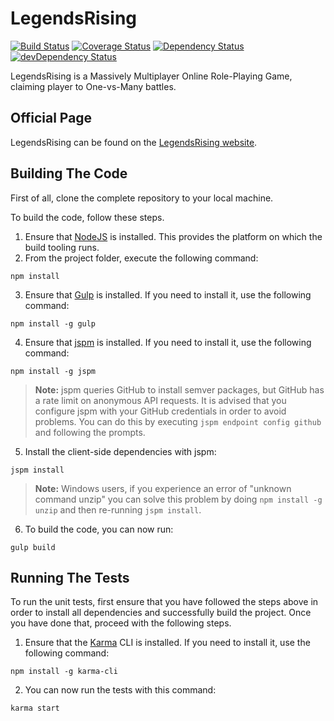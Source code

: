 # LegendsRising 

[![Build Status](https://img.shields.io/travis/MarcScheib/legendsrising/master.svg?style=flat-square)](https://travis-ci.org/MarcScheib/legendsrising) 
[![Coverage Status](https://img.shields.io/coveralls/MarcScheib/legendsrising/master.svg?style=flat-square)](https://coveralls.io/github/MarcScheib/legendsrising?branch=master)
[![Dependency Status](https://img.shields.io/david/MarcScheib/legendsrising.svg?style=flat-square)](https://david-dm.org/MarcScheib/legendsrising)
[![devDependency Status](https://img.shields.io/david/dev/MarcScheib/legendsrising.svg?style=flat-square)](https://david-dm.org/MarcScheib/legendsrising?type=dev)

LegendsRising is a Massively Multiplayer Online Role-Playing Game, claiming player to One-vs-Many battles.

## Official Page

LegendsRising can be found on the [LegendsRising website](http://www.legendsrising.de/).

## Building The Code

First of all, clone the complete repository to your local machine.

To build the code, follow these steps.

1. Ensure that [NodeJS](http://nodejs.org/) is installed. This provides the platform on which the build tooling runs.
2. From the project folder, execute the following command:

  ```shell
  npm install
  ```
3. Ensure that [Gulp](http://gulpjs.com/) is installed. If you need to install it, use the following command:

  ```shell
  npm install -g gulp
  ```
4. Ensure that [jspm](http://jspm.io/) is installed. If you need to install it, use the following command:

  ```shell
  npm install -g jspm
  ```
  > **Note:** jspm queries GitHub to install semver packages, but GitHub has a rate limit on anonymous API requests. It is advised that you configure jspm with your GitHub credentials in order to avoid problems. You can do this by executing `jspm endpoint config github` and following the prompts.
5. Install the client-side dependencies with jspm:

  ```shell
  jspm install
  ```
  >**Note:** Windows users, if you experience an error of "unknown command unzip" you can solve this problem by doing `npm install -g unzip` and then re-running `jspm install`.
6. To build the code, you can now run:

  ```shell
  gulp build
  ```
  
## Running The Tests

To run the unit tests, first ensure that you have followed the steps above in order to install all dependencies and successfully build the project. Once you have done that, proceed with the following steps.

1. Ensure that the [Karma](http://karma-runner.github.io/) CLI is installed. If you need to install it, use the following command:

  ```shell
  npm install -g karma-cli
  ```
2. You can now run the tests with this command:

  ```shell
  karma start
  ```
